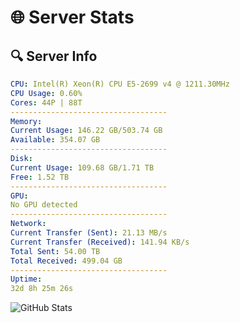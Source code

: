 # 🌐 Server Stats
## 🔍 Server Info
```yaml
CPU: Intel(R) Xeon(R) CPU E5-2699 v4 @ 1211.30MHz
CPU Usage: 0.60%
Cores: 44P | 88T
-----------------------------------
Memory:
Current Usage: 146.22 GB/503.74 GB
Available: 354.07 GB
-----------------------------------
Disk:
Current Usage: 109.68 GB/1.71 TB
Free: 1.52 TB
-----------------------------------
GPU:
No GPU detected
-----------------------------------
Network:
Current Transfer (Sent): 21.13 MB/s
Current Transfer (Received): 141.94 KB/s
Total Sent: 54.00 TB
Total Received: 499.04 GB
-----------------------------------
Uptime:
32d 8h 25m 26s
```
![GitHub Stats](https://img.shields.io/badge/Updated-2025-04-09_05:48:15-blue)